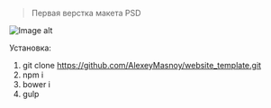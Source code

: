 > Первая верстка макета PSD

![Image alt](https://github.com/AlexeyMasnoy/website_template/blob/master/Website%20Template%20V2.jpg)


Установка:

1. git clone https://github.com/AlexeyMasnoy/website_template.git
2. npm i
3. bower i
4. gulp